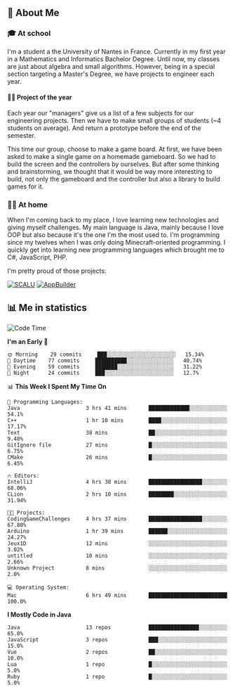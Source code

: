 ## 👀 About Me

### 🎓 At school

I'm a student a the University of Nantes in France. Currently in my first year in a Mathematics and Informatics Bachelor Degree. Until now, my classes are just about algebra and small algorithms. However, being in a special section targeting a Master's Degree, we have projects to engineer each year. 

#### 🔧🔬 Project of the year

Each year our "managers" give us a list of a few subjects for our engineering projects. Then we have to make small groups of students (~4 students on average). And return a prototype before the end of the semester.

This time our group, choose to make a game board. At first, we have been asked to make a single game on a homemade gameboard. So we had to build the screen and the controllers by ourselves. 
But after some thinking and brainstorming, we thought that it would be way more interesting to build, not only the gameboard and the controller but also a library to build games for it.

### 👨‍💻 At home

When I'm coming back to my place, I love learning new technologies and giving myself challenges. My main language is Java, mainly because I love OOP but also because it's the one I'm the most used to. I'm programming since my twelves when I was only doing Minecraft-oriented programming.  I quickly get into learning new programming languages which brought me to C#, JavaScript, PHP. 

I'm pretty proud of those projects:

[![SCALU](https://github-readme-stats.vercel.app/api/pin?username=renardfute&repo=SCALU)](https://github.com/renardfute/scalu)
[![AppBuilder](https://github-readme-stats.vercel.app/api/pin?username=pulsedev2&repo=AppBuilder)](https://github.com/pulsedev2/AppBuilder)

## 📊 Me in statistics
<!--START_SECTION:waka-->
![Code Time](http://img.shields.io/badge/Code%20Time-41%20hrs%2020%20mins-blue)

**I'm an Early 🐤** 

```text
🌞 Morning    29 commits     ███░░░░░░░░░░░░░░░░░░░░░░   15.34% 
🌆 Daytime    77 commits     ██████████░░░░░░░░░░░░░░░   40.74% 
🌃 Evening    59 commits     ███████░░░░░░░░░░░░░░░░░░   31.22% 
🌙 Night      24 commits     ███░░░░░░░░░░░░░░░░░░░░░░   12.7%

```


📊 **This Week I Spent My Time On** 

```text
💬 Programming Languages: 
Java                     3 hrs 41 mins       █████████████░░░░░░░░░░░░   54.1% 
C++                      1 hr 10 mins        ████░░░░░░░░░░░░░░░░░░░░░   17.17% 
Text                     38 mins             ██░░░░░░░░░░░░░░░░░░░░░░░   9.48% 
GitIgnore file           27 mins             █░░░░░░░░░░░░░░░░░░░░░░░░   6.75% 
CMake                    26 mins             █░░░░░░░░░░░░░░░░░░░░░░░░   6.45%

🔥 Editors: 
IntelliJ                 4 hrs 38 mins       █████████████████░░░░░░░░   68.06% 
CLion                    2 hrs 10 mins       ████████░░░░░░░░░░░░░░░░░   31.94%

🐱‍💻 Projects: 
CodingGameChallenges     4 hrs 37 mins       █████████████████░░░░░░░░   67.88% 
Arduino                  1 hr 39 mins        ██████░░░░░░░░░░░░░░░░░░░   24.27% 
Jeux1D                   12 mins             ░░░░░░░░░░░░░░░░░░░░░░░░░   3.02% 
untitled                 10 mins             ░░░░░░░░░░░░░░░░░░░░░░░░░   2.66% 
Unknown Project          8 mins              ░░░░░░░░░░░░░░░░░░░░░░░░░   2.0%

💻 Operating System: 
Mac                      6 hrs 49 mins       █████████████████████████   100.0%

```

**I Mostly Code in Java** 

```text
Java                     13 repos            ████████████████░░░░░░░░░   65.0% 
JavaScript               3 repos             ███░░░░░░░░░░░░░░░░░░░░░░   15.0% 
Vue                      2 repos             ██░░░░░░░░░░░░░░░░░░░░░░░   10.0% 
Lua                      1 repo              █░░░░░░░░░░░░░░░░░░░░░░░░   5.0% 
Ruby                     1 repo              █░░░░░░░░░░░░░░░░░░░░░░░░   5.0%

```



<!--END_SECTION:waka-->
